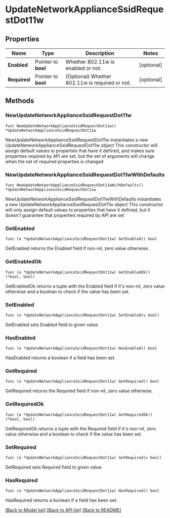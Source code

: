 # UpdateNetworkApplianceSsidRequestDot11w

## Properties

Name | Type | Description | Notes
------------ | ------------- | ------------- | -------------
**Enabled** | Pointer to **bool** | Whether 802.11w is enabled or not. | [optional] 
**Required** | Pointer to **bool** | (Optional) Whether 802.11w is required or not. | [optional] 

## Methods

### NewUpdateNetworkApplianceSsidRequestDot11w

`func NewUpdateNetworkApplianceSsidRequestDot11w() *UpdateNetworkApplianceSsidRequestDot11w`

NewUpdateNetworkApplianceSsidRequestDot11w instantiates a new UpdateNetworkApplianceSsidRequestDot11w object
This constructor will assign default values to properties that have it defined,
and makes sure properties required by API are set, but the set of arguments
will change when the set of required properties is changed

### NewUpdateNetworkApplianceSsidRequestDot11wWithDefaults

`func NewUpdateNetworkApplianceSsidRequestDot11wWithDefaults() *UpdateNetworkApplianceSsidRequestDot11w`

NewUpdateNetworkApplianceSsidRequestDot11wWithDefaults instantiates a new UpdateNetworkApplianceSsidRequestDot11w object
This constructor will only assign default values to properties that have it defined,
but it doesn't guarantee that properties required by API are set

### GetEnabled

`func (o *UpdateNetworkApplianceSsidRequestDot11w) GetEnabled() bool`

GetEnabled returns the Enabled field if non-nil, zero value otherwise.

### GetEnabledOk

`func (o *UpdateNetworkApplianceSsidRequestDot11w) GetEnabledOk() (*bool, bool)`

GetEnabledOk returns a tuple with the Enabled field if it's non-nil, zero value otherwise
and a boolean to check if the value has been set.

### SetEnabled

`func (o *UpdateNetworkApplianceSsidRequestDot11w) SetEnabled(v bool)`

SetEnabled sets Enabled field to given value.

### HasEnabled

`func (o *UpdateNetworkApplianceSsidRequestDot11w) HasEnabled() bool`

HasEnabled returns a boolean if a field has been set.

### GetRequired

`func (o *UpdateNetworkApplianceSsidRequestDot11w) GetRequired() bool`

GetRequired returns the Required field if non-nil, zero value otherwise.

### GetRequiredOk

`func (o *UpdateNetworkApplianceSsidRequestDot11w) GetRequiredOk() (*bool, bool)`

GetRequiredOk returns a tuple with the Required field if it's non-nil, zero value otherwise
and a boolean to check if the value has been set.

### SetRequired

`func (o *UpdateNetworkApplianceSsidRequestDot11w) SetRequired(v bool)`

SetRequired sets Required field to given value.

### HasRequired

`func (o *UpdateNetworkApplianceSsidRequestDot11w) HasRequired() bool`

HasRequired returns a boolean if a field has been set.


[[Back to Model list]](../README.md#documentation-for-models) [[Back to API list]](../README.md#documentation-for-api-endpoints) [[Back to README]](../README.md)


